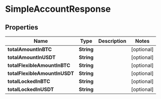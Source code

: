 

# SimpleAccountResponse


## Properties

| Name | Type | Description | Notes |
|------------ | ------------- | ------------- | -------------|
|**totalAmountInBTC** | **String** |  |  [optional] |
|**totalAmountInUSDT** | **String** |  |  [optional] |
|**totalFlexibleAmountInBTC** | **String** |  |  [optional] |
|**totalFlexibleAmountInUSDT** | **String** |  |  [optional] |
|**totalLockedInBTC** | **String** |  |  [optional] |
|**totalLockedInUSDT** | **String** |  |  [optional] |



